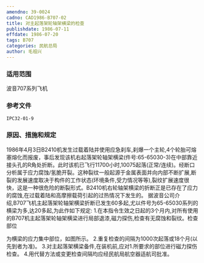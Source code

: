 ```yaml
---
amendno: 39-0024
cadno: CAD1986-B707-02
title: 对主起落架轮轴架横梁的检查
publishdate: 1986-07-11
effdate: 1986-07-20
tags: B707
categories: 民航总局
author: 毛祖兴
---
```


### 适用范围 
波音707系列飞机

<!--more-->
### 参考文件
    IPC32-01-9

### 原因、措施和规定 
1986年4月3日B2410机发生过载着陆并使用应急刹车,刹爆一个主轮,4个轮胎可熔塞熔化而报废，事后发现该机右起落架轮轴架横梁(件号:65-65030-3)在中部靠近接头孔的R角处折断。此时该机已飞行11700小时,10075起落(正常/连续)。经断口分析属于应力腐蚀/氢脆开裂。这种裂纹一般起源于金属表面并向内部不断扩展,断裂的发展速度取决于构件的工作状态(环境条件,受力情况等等),裂纹扩展速度很快，这是一种很危险的断裂形式。B2410机右轮轴架横梁的折断正是已存在了应力的腐蚀,在过载着陆和高摩擦载荷引起的过热情况下发生的。 
    据波音公司介绍,B707飞机主起落架轮轴架横梁折断已发生60多起,尤以件号为65-65030系列的横梁为多,达20多起,为此作如下规定: 
    1.在本指令生效之日起的3个月内,对所有使用的B707机主起落架轮轴架横梁进行局部退漆,磁力探伤,检查有无腐蚀和裂纹。检查部位
  
为横梁的应力集中部位，如图所示。 
2.重复检查的间隔为1000次起落或18个月(以先到者为准)。 
    3.对主起落架横梁备件,在装机前,应对1.所要求的部位进行磁力探伤检查。 
    4.用代替方法或变更检查间隔均应经民航局航空器适航司批准。 

